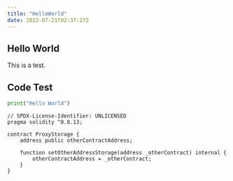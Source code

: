 ```yaml
---
title: "HelloWorld"
date: 2022-07-21T02:37:27Z
---
```


## Hello World

This is a test.

## Code Test

```python
print("Hello World")
```

```solidity
// SPDX-License-Identifier: UNLICENSED
pragma solidity ^0.8.13;

contract ProxyStorage {
    address public otherContractAddress;

    function setOtherAddressStorage(address _otherContract) internal {
        otherContractAddress = _otherContract;
    }
}
```

